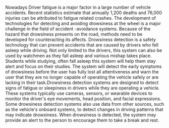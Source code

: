 Nowadays Driver fatigue is a major factor in a large number of vehicle accidents. Recent statistics estimate that annually 1,200 deaths and 76,000 injuries can be attributed to fatigue related crashes. The development of technologies for detecting and avoiding drowsiness at the wheel is a major challenge in the field of accident -avoidance systems. Because of the hazard that drowsiness presents on the road, methods need to be developed for counteracting its affects. Drowsiness detection is a safety technology that can prevent accidents that are caused by drivers who fell asleep while driving. Not only limited to the drivers, this system can also be used by 
watchmen as they fall asleep and various mishap takes place. Students while studying, often fall asleep this system will help them stay alert and focus on their studies. The system will detect the early symptoms of drowsiness before the user has fully lost all attentiveness and warn the user that they are no longer capable of 
operating the vehicle safely or are lacking in their task.Drowsiness detection systems are designed to detect signs of fatigue or sleepiness in drivers while they are operating a vehicle. These systems typically use cameras, sensors, or wearable devices to monitor the driver's eye movements, head position, and facial expressions. Some drowsiness detection systems also use data from other sources, such as the vehicle's onboard systems, to detect changes in driving patterns that may indicate drowsiness. When drowsiness is detected, the system may provide an alert to the person to encourage them to take a break and rest.
